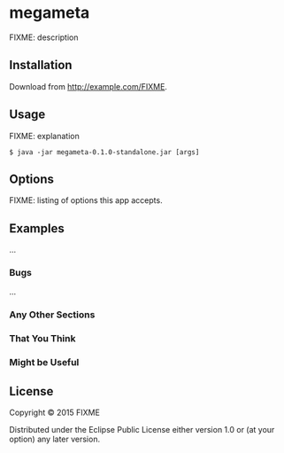 # megameta

FIXME: description

## Installation

Download from http://example.com/FIXME.

## Usage

FIXME: explanation

    $ java -jar megameta-0.1.0-standalone.jar [args]

## Options

FIXME: listing of options this app accepts.

## Examples

...

### Bugs

...

### Any Other Sections
### That You Think
### Might be Useful

## License

Copyright © 2015 FIXME

Distributed under the Eclipse Public License either version 1.0 or (at
your option) any later version.
